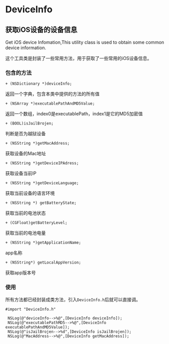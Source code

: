 # DeviceInfo 


## 获取iOS设备的设备信息

 Get iOS device Infomation,This utility class is used to obtain some common device information.


这个工具类是封装了一些常用方法，用于获取了一些常用的iOS设备信息。

### 包含的方法

`+ (NSDictionary *)deviceInfo;`

返回一个字典，包含本类中提供的方法的所有值

`+ (NSArray *)executablePathAndMD5Value;`

返回一个数组，index0是executablePath，index1是它的MD5加密值

`+ (BOOL)isJailBrojen;`

判断是否为越狱设备

`+ (NSString *)getMacAddress;`

获取设备的Mac地址

`+ (NSString *)getDeviceIPAdress;`

获取设备当前IP

`+ (NSString *)getDeviceLanguage;`

获取当前设备的语言环境

`+ (NSString *) getBatteryState;`

获取当前的电池状态

`+ (CGFloat)getBatteryLevel;`

获取当前的电池电量

`+ (NSString *)getApplicationName;`

app名称

`+ (NSString*) getLocalAppVersion;`

获取app版本号


### 使用

所有方法都已经封装成类方法，引入`DeviceInfo.h`后就可以直接调。

```objc
#import "DeviceInfo.h"
```


```objc
 NSLog(@"deviceInfo-->%@",[DeviceInfo deviceInfo]);
 NSLog(@"executablePathMD5-->%@",[DeviceInfo executablePathAndMD5Value]);
 NSLog(@"isJailBrojen-->%d",[DeviceInfo isJailBrojen]);
 NSLog(@"MacAddress-->%@",[DeviceInfo getMacAddress]);
```


